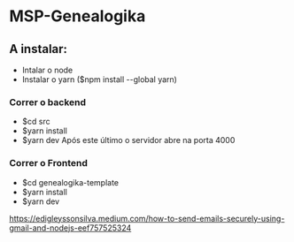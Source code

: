# MSP-Genealogika

## A instalar:

- Intalar o node
- Instalar o yarn ($npm install --global yarn)

### Correr o backend

- $cd src
- $yarn install
- $yarn dev
  Após este último o servidor abre na porta 4000

### Correr o Frontend

- $cd genealogika-template
- $yarn install
- $yarn dev

https://edigleyssonsilva.medium.com/how-to-send-emails-securely-using-gmail-and-nodejs-eef757525324

